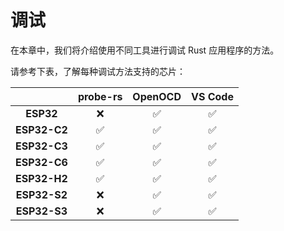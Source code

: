 # 调试

在本章中，我们将介绍使用不同工具进行调试 Rust 应用程序的方法。

请参考下表，了解每种调试方法支持的芯片：

|              | **probe-rs** | **OpenOCD** | **VS Code** |
| :----------: | :----------: | :---------: | :---------: |
|  **ESP32**   |      ❌      |     ✅      |     ✅      |
| **ESP32-C2** |      ✅      |     ✅      |     ✅      |
| **ESP32-C3** |      ✅      |     ✅      |     ✅      |
| **ESP32-C6** |      ✅      |     ✅      |     ✅      |
| **ESP32-H2** |      ✅      |     ✅      |     ✅      |
| **ESP32-S2** |      ❌      |     ✅      |     ✅      |
| **ESP32-S3** |      ❌      |     ✅      |     ✅      |
